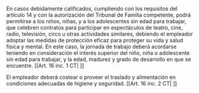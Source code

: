 En casos debidamente calificados, cumpliendo con los requisitos del artículo 14 y con la autorización del Tribunal de Familia competente, podrá permitirse a los niños, niñas, y a los adolescentes sin edad para trabajar, que celebren contratos para participar en espectáculos de teatro, cine, radio, televisión, circo u otras actividades similares, debiendo el empleador adoptar las medidas de protección eficaz para proteger su vida y salud física y mental. En este caso, la jornada de trabajo deberá acordarse teniendo en consideración el interés superior del niño, niña o adolescente sin edad para trabajar, y la edad, madurez y grado de desarrollo en que se encuentre. [[Art. 16 inc. 1 CT| ]]

El empleador deberá costear o proveer el traslado y alimentación en condiciones adecuadas de higiene y seguridad. [[Art. 16 inc. 2 CT| ]]